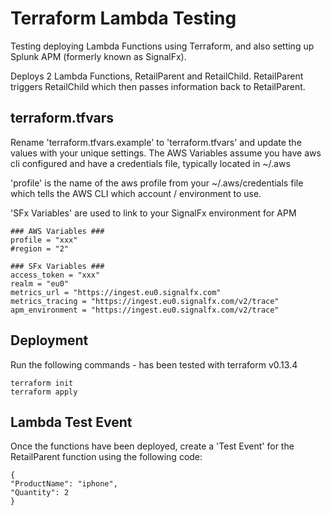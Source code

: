 # Terraform Lambda Testing

Testing deploying Lambda Functions using Terraform, and also setting up Splunk APM (formerly known as SignalFx).

Deploys 2 Lambda Functions, RetailParent and RetailChild. RetailParent triggers RetailChild which then passes information back to RetailParent.

## terraform.tfvars

Rename 'terraform.tfvars.example' to 'terraform.tfvars' and update the values with your unique settings.  The AWS Variables assume you have aws cli configured and have a credentials file, typically located in ~/.aws

'profile' is the name of the aws profile from your ~/.aws/credentials file which tells the AWS CLI which account / environment to use.

'SFx Variables' are used to link to your SignalFx environment for APM

    ### AWS Variables ###
    profile = "xxx"
    #region = "2"

    ### SFx Variables ###
    access_token = "xxx"
    realm = "eu0"
    metrics_url = "https://ingest.eu0.signalfx.com"
    metrics_tracing = "https://ingest.eu0.signalfx.com/v2/trace"
    apm_environment = "https://ingest.eu0.signalfx.com/v2/trace"

## Deployment
Run the following commands - has been tested with terraform v0.13.4

    terraform init
    terraform apply

## Lambda Test Event

Once the functions have been deployed, create a 'Test Event' for the RetailParent function using the following code:

    {
    "ProductName": "iphone",
    "Quantity": 2
    }